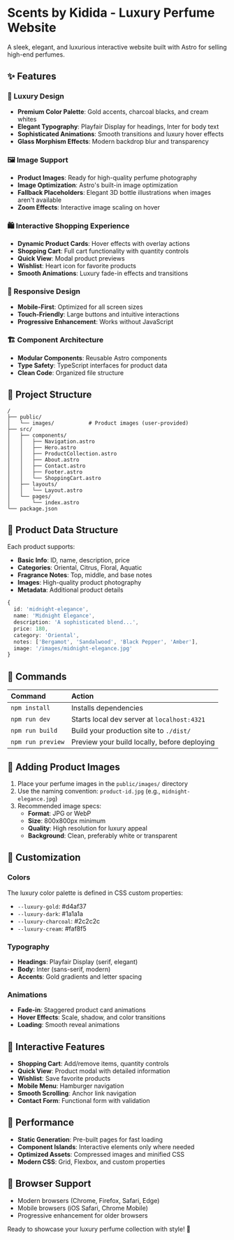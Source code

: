 # Scents by Kidida - Luxury Perfume Website

A sleek, elegant, and luxurious interactive website built with Astro for selling high-end perfumes.

## ✨ Features

### 🎨 Luxury Design
- **Premium Color Palette**: Gold accents, charcoal blacks, and cream whites
- **Elegant Typography**: Playfair Display for headings, Inter for body text
- **Sophisticated Animations**: Smooth transitions and luxury hover effects
- **Glass Morphism Effects**: Modern backdrop blur and transparency

### 🖼️ Image Support
- **Product Images**: Ready for high-quality perfume photography
- **Image Optimization**: Astro's built-in image optimization
- **Fallback Placeholders**: Elegant 3D bottle illustrations when images aren't available
- **Zoom Effects**: Interactive image scaling on hover

### 🛍️ Interactive Shopping Experience
- **Dynamic Product Cards**: Hover effects with overlay actions
- **Shopping Cart**: Full cart functionality with quantity controls
- **Quick View**: Modal product previews
- **Wishlist**: Heart icon for favorite products
- **Smooth Animations**: Luxury fade-in effects and transitions

### 📱 Responsive Design
- **Mobile-First**: Optimized for all screen sizes
- **Touch-Friendly**: Large buttons and intuitive interactions
- **Progressive Enhancement**: Works without JavaScript

### 🏗️ Component Architecture
- **Modular Components**: Reusable Astro components
- **Type Safety**: TypeScript interfaces for product data
- **Clean Code**: Organized file structure

## 🚀 Project Structure

```text
/
├── public/
│   └── images/           # Product images (user-provided)
├── src/
│   ├── components/
│   │   ├── Navigation.astro
│   │   ├── Hero.astro
│   │   ├── ProductCollection.astro
│   │   ├── About.astro
│   │   ├── Contact.astro
│   │   ├── Footer.astro
│   │   └── ShoppingCart.astro
│   ├── layouts/
│   │   └── Layout.astro
│   └── pages/
│       └── index.astro
└── package.json
```

## 🎯 Product Data Structure

Each product supports:
- **Basic Info**: ID, name, description, price
- **Categories**: Oriental, Citrus, Floral, Aquatic
- **Fragrance Notes**: Top, middle, and base notes
- **Images**: High-quality product photography
- **Metadata**: Additional product details

```typescript
{
  id: 'midnight-elegance',
  name: 'Midnight Elegance',
  description: 'A sophisticated blend...',
  price: 180,
  category: 'Oriental',
  notes: ['Bergamot', 'Sandalwood', 'Black Pepper', 'Amber'],
  image: '/images/midnight-elegance.jpg'
}
```

## 🧞 Commands

| Command                   | Action                                           |
| :------------------------ | :----------------------------------------------- |
| `npm install`             | Installs dependencies                            |
| `npm run dev`             | Starts local dev server at `localhost:4321`     |
| `npm run build`           | Build your production site to `./dist/`          |
| `npm run preview`         | Preview your build locally, before deploying     |

## 📸 Adding Product Images

1. Place your perfume images in the `public/images/` directory
2. Use the naming convention: `product-id.jpg` (e.g., `midnight-elegance.jpg`)
3. Recommended image specs:
   - **Format**: JPG or WebP
   - **Size**: 800x800px minimum
   - **Quality**: High resolution for luxury appeal
   - **Background**: Clean, preferably white or transparent

## 🎨 Customization

### Colors
The luxury color palette is defined in CSS custom properties:
- `--luxury-gold`: #d4af37
- `--luxury-dark`: #1a1a1a
- `--luxury-charcoal`: #2c2c2c
- `--luxury-cream`: #faf8f5

### Typography
- **Headings**: Playfair Display (serif, elegant)
- **Body**: Inter (sans-serif, modern)
- **Accents**: Gold gradients and letter spacing

### Animations
- **Fade-in**: Staggered product card animations
- **Hover Effects**: Scale, shadow, and color transitions
- **Loading**: Smooth reveal animations

## 🌟 Interactive Features

- **Shopping Cart**: Add/remove items, quantity controls
- **Quick View**: Product modal with detailed information
- **Wishlist**: Save favorite products
- **Mobile Menu**: Hamburger navigation
- **Smooth Scrolling**: Anchor link navigation
- **Contact Form**: Functional form with validation

## 🚀 Performance

- **Static Generation**: Pre-built pages for fast loading
- **Component Islands**: Interactive elements only where needed
- **Optimized Assets**: Compressed images and minified CSS
- **Modern CSS**: Grid, Flexbox, and custom properties

## 📱 Browser Support

- Modern browsers (Chrome, Firefox, Safari, Edge)
- Mobile browsers (iOS Safari, Chrome Mobile)
- Progressive enhancement for older browsers

Ready to showcase your luxury perfume collection with style! 🌟
